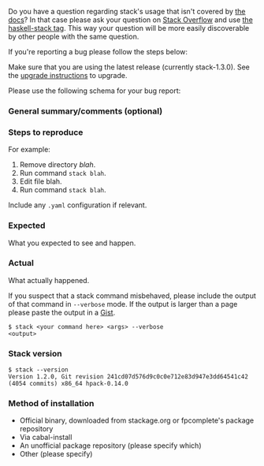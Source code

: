 Do you have a question regarding stack's usage that isn't covered by [the docs](http://haskellstack.org)?
In that case please ask your question on [Stack Overflow](http://stackoverflow.com) and use [the haskell-stack tag](http://stackoverflow.com/questions/tagged/haskell-stack).
This way your question will be more easily discoverable by other people with the same question.


If you're reporting a bug please follow the steps below:

Make sure that you are using the latest release (currently stack-1.3.0).
See the [upgrade instructions](http://docs.haskellstack.org/en/stable/install_and_upgrade/#upgrade) to upgrade.

Please use the following schema for your bug report:

### General summary/comments (optional)

### Steps to reproduce

For example:

1. Remove directory *blah*.
2. Run command `stack blah`.
3. Edit file blah.
4. Run command `stack blah`.

Include any `.yaml` configuration if relevant.

### Expected

What you expected to see and happen.

### Actual

What actually happened.

If you suspect that a stack command misbehaved, please include the output of that command in `--verbose` mode.
If the output is larger than a page please paste the output in a [Gist](https://gist.github.com/).

```
$ stack <your command here> <args> --verbose
<output>
```

### Stack version

```
$ stack --version
Version 1.2.0, Git revision 241cd07d576d9c0c0e712e83d947e3dd64541c42 (4054 commits) x86_64 hpack-0.14.0
```

### Method of installation

* Official binary, downloaded from stackage.org or fpcomplete's package repository
* Via cabal-install
* An unofficial package repository (please specify which)
* Other (please specify)
